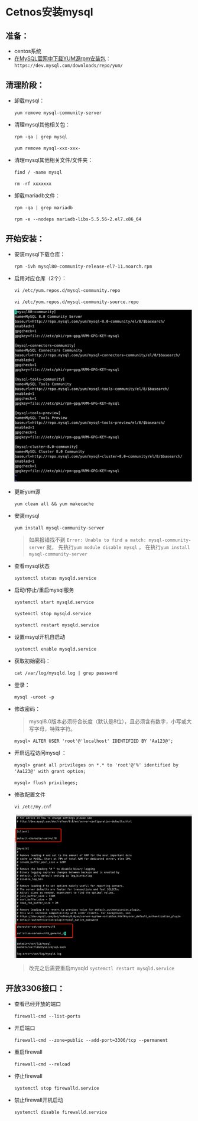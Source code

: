 # Cetnos安装mysql 

## 准备： 

+ centos系统 
+ [在MySQL官网中下载YUM源rpm安装包](https://dev.mysql.com/downloads/repo/yum)：
`https://dev.mysql.com/downloads/repo/yum/  `

## 清理阶段： 

+ 卸载mysql： 

    `yum remove mysql-community-server`

+ 清理mysql其他相关包： 

    `rpm -qa | grep mysql`

    `yum remove mysql-xxx-xxx-`

+ 清理mysql其他相关文件/文件夹： 

    `find / -name mysql`

    `rm -rf xxxxxxx`

+ 卸载mariadb文件：

    `rpm -qa | grep mariadb`

    `rpm -e --nodeps mariadb-libs-5.5.56-2.el7.x86_64`


## 开始安装： 

+ 安装mysql下载仓库： 

    `rpm -ivh mysql80-community-release-el7-11.noarch.rpm`

+ 启用对应仓库（2个）：
    
    `vi /etc/yum.repos.d/mysql-community.repo`

    `vi /etc/yum.repos.d/mysql-community-source.repo`

    <img src='../../../img/mysql.repo.png'>

+ 更新yum源

    `yum clean all && yum makecache`

+ 安装mysql

    `yum install mysql-community-server`

    > 如果报错找不到 `Error: Unable to find a match: mysql-community-server` 就， 
    先执行`yum module disable mysql` ， 在执行`yum install mysql-community-server`


+ 查看mysql状态

   `systemctl status mysqld.service` 

+ 启动/停止/重启mysql服务

    `systemctl start mysqld.service` 

    `systemctl stop mysqld.service` 

    `systemctl restart mysqld.service` 


+ 设置msyql开机自启动

    `systemctl enable mysqld.service`


+ 获取初始密码： 

    `cat /var/log/mysqld.log | grep password`

+ 登录： 

    `mysql -uroot -p`

+ 修改密码： 

    > mysql8.0版本必须符合长度（默认是8位），且必须含有数字，小写或大写字母，特殊字符。

    `mysql> ALTER USER 'root'@'localhost' IDENTIFIED BY 'Aa123@';`

+ 开启远程访问mysql ： 

    `mysql> grant all privileges on *.* to 'root'@'%' identified by 'Aa123@' with grant option;`

    `mysql> flush privileges;`



+ 修改配置文件

    `vi /etc/my.cnf`

    <img src='../../../img/my.cnf.png'>


    > 改完之后需要重启mysqld `systemctl restart mysqld.service`  


## 开放3306接口： 

+ 查看已经开放的端口

    `firewall-cmd --list-ports`

+ 开启端口

    `firewall-cmd --zone=public --add-port=3306/tcp --permanent`

+ 重启firewall  

    `firewall-cmd --reload `

+ 停止firewall

    `systemctl stop firewalld.service`

+ 禁止firewall开机启动 

    `systemctl disable firewalld.service`        
